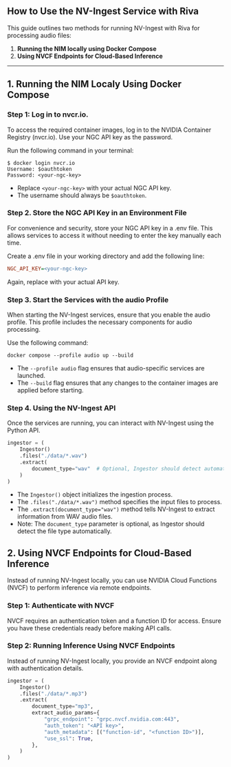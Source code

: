 ## How to Use the NV-Ingest Service with Riva

This guide outlines two methods for running NV-Ingest with Riva for processing audio files:

1. **Running the NIM locally using Docker Compose**  
2. **Using NVCF Endpoints for Cloud-Based Inference**  

---

## 1. Running the NIM Localy Using Docker Compose

### Step 1: Log in to nvcr.io.

To access the required container images, log in to the NVIDIA Container Registry (nvcr.io). Use your NGC API key as the password.

Run the following command in your terminal:
```shell
$ docker login nvcr.io
Username: $oauthtoken
Password: <your-ngc-key>
```
- Replace `<your-ngc-key>` with your actual NGC API key.
- The username should always be `$oauthtoken`.

### Step 2. Store the NGC API Key in an Environment File

For convenience and security, store your NGC API key in a .env file.
This allows services to access it without needing to enter the key manually each time.

Create a .env file in your working directory and add the following line:
```ini
NGC_API_KEY=<your-ngc-key>
```
Again, replace <your-ngc-key> with your actual API key.

### Step 3. Start the Services with the audio Profile

When starting the NV-Ingest services, ensure that you enable the audio profile. This profile includes the necessary components for audio processing.

Use the following command:
```shell
docker compose --profile audio up --build
```
- The `--profile audio` flag ensures that audio-specific services are launched.
- The `--build` flag ensures that any changes to the container images are applied before starting.

### Step 4. Using the NV-Ingest API

Once the services are running, you can interact with NV-Ingest using the Python API.

```python
ingestor = (
    Ingestor()
    .files("./data/*.wav")
    .extract(
        document_type="wav"  # Optional, Ingestor should detect automatically in most cases
    )
)
```
- The `Ingestor()` object initializes the ingestion process.
- The `.files("./data/*.wav")` method specifies the input files to process.
- The `.extract(document_type="wav")` method tells NV-Ingest to extract information from WAV audio files.
- Note: The `document_type` parameter is optional, as Ingestor should detect the file type automatically.

## 2. Using NVCF Endpoints for Cloud-Based Inference

Instead of running NV-Ingest locally, you can use NVIDIA Cloud Functions (NVCF) to perform inference via remote endpoints.

### Step 1: Authenticate with NVCF

NVCF requires an authentication token and a function ID for access. Ensure you have these credentials ready before making API calls.

### Step 2: Running Inference Using NVCF Endpoints

Instead of running NV-Ingest locally, you provide an NVCF endpoint along with authentication details.

```python
ingestor = (
    Ingestor()
    .files("./data/*.mp3")
    .extract(
        document_type="mp3",
        extract_audio_params={
            "grpc_endpoint": "grpc.nvcf.nvidia.com:443",
            "auth_token": "<API key>",
            "auth_metadata": [("function-id", "<function ID>")],
            "use_ssl": True,
        },
    )
)
```
